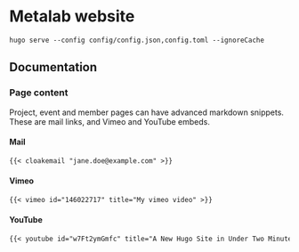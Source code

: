 # Metalab website

```
hugo serve --config config/config.json,config.toml --ignoreCache
```

## Documentation
### Page content
Project, event and member pages can have advanced markdown snippets. These are mail links, and Vimeo and YouTube embeds.

#### Mail
```markdown
{{< cloakemail "jane.doe@example.com" >}}
```

#### Vimeo
```markdown
{{< vimeo id="146022717" title="My vimeo video" >}}
```

#### YouTube
```markdown
{{< youtube id="w7Ft2ymGmfc" title="A New Hugo Site in Under Two Minutes" >}}
```
